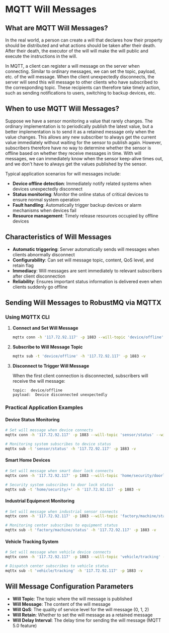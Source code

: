 # MQTT Will Messages

## What are MQTT Will Messages?

In the real world, a person can create a will that declares how their property should be distributed and what actions should be taken after their death. After their death, the executor of the will will make the will public and execute the instructions in the will.

In MQTT, a client can register a will message on the server when connecting. Similar to ordinary messages, we can set the topic, payload, etc. of the will message. When the client unexpectedly disconnects, the server will send this will message to other clients who have subscribed to the corresponding topic. These recipients can therefore take timely action, such as sending notifications to users, switching to backup devices, etc.

## When to use MQTT Will Messages?

Suppose we have a sensor monitoring a value that rarely changes. The ordinary implementation is to periodically publish the latest value, but a better implementation is to send it as a retained message only when the value changes. This allows any new subscriber to always get the current value immediately without waiting for the sensor to publish again. However, subscribers therefore have no way to determine whether the sensor is offline based on whether they receive messages in time. With will messages, we can immediately know when the sensor keep-alive times out, and we don't have to always get the values published by the sensor.

Typical application scenarios for will messages include:

- **Device offline detection**: Immediately notify related systems when devices unexpectedly disconnect
- **Status monitoring**: Monitor the online status of critical devices to ensure normal system operation
- **Fault handling**: Automatically trigger backup devices or alarm mechanisms when devices fail
- **Resource management**: Timely release resources occupied by offline devices

## Characteristics of Will Messages

- **Automatic triggering**: Server automatically sends will messages when clients abnormally disconnect
- **Configurability**: Can set will message topic, content, QoS level, and retain flag
- **Immediacy**: Will messages are sent immediately to relevant subscribers after client disconnection
- **Reliability**: Ensures important status information is delivered even when clients suddenly go offline

## Sending Will Messages to RobustMQ via MQTTX

### Using MQTTX CLI

1. **Connect and Set Will Message**

   ```bash
   mqttx conn -h '117.72.92.117' -p 1883 --will-topic 'device/offline' --will-message 'Device disconnected unexpectedly'
   ```

2. **Subscribe to Will Message Topic**

   ```bash
   mqttx sub -t 'device/offline' -h '117.72.92.117' -p 1883 -v
   ```

3. **Disconnect to Trigger Will Message**

   When the first client connection is disconnected, subscribers will receive the will message:

   ```text
   topic:  device/offline
   payload:  Device disconnected unexpectedly
   ```

### Practical Application Examples

#### Device Status Monitoring

```bash
# Set will message when device connects
mqttx conn -h '117.72.92.117' -p 1883 --will-topic 'sensor/status' --will-message '{"device_id":"sensor001","status":"offline","timestamp":"2024-01-01T12:00:00Z"}'

# Monitoring system subscribes to device status
mqttx sub -t 'sensor/status' -h '117.72.92.117' -p 1883 -v
```

#### Smart Home Devices

```bash
# Set will message when smart door lock connects
mqttx conn -h '117.72.92.117' -p 1883 --will-topic 'home/security/doorlock' --will-message '{"device":"doorlock","status":"offline","alert":"Device disconnected"}'

# Security system subscribes to door lock status
mqttx sub -t 'home/security/+' -h '117.72.92.117' -p 1883 -v
```

#### Industrial Equipment Monitoring

```bash
# Set will message when industrial sensor connects
mqttx conn -h '117.72.92.117' -p 1883 --will-topic 'factory/machine/status' --will-message '{"machine_id":"M001","status":"offline","location":"Production Line A"}'

# Monitoring center subscribes to equipment status
mqttx sub -t 'factory/machine/status' -h '117.72.92.117' -p 1883 -v
```

#### Vehicle Tracking System

```bash
# Set will message when vehicle device connects
mqttx conn -h '117.72.92.117' -p 1883 --will-topic 'vehicle/tracking' --will-message '{"vehicle_id":"V001","status":"offline","last_location":"GPS coordinates"}'

# Dispatch center subscribes to vehicle status
mqttx sub -t 'vehicle/tracking' -h '117.72.92.117' -p 1883 -v
```

## Will Message Configuration Parameters

- **Will Topic**: The topic where the will message is published
- **Will Message**: The content of the will message
- **Will QoS**: The quality of service level for the will message (0, 1, 2)
- **Will Retain**: Whether to set the will message as a retained message
- **Will Delay Interval**: The delay time for sending the will message (MQTT 5.0 feature)
